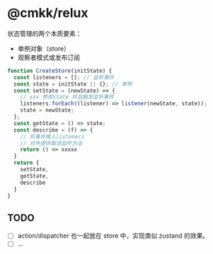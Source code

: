 # @cmkk/relux

状态管理的两个本质要素：

* 单例对象（store）
* 观察者模式或发布订阅

```ts
function CreateStore(initState) {
  const listeners = []; // 监听事件
  const state = initState || {}; // 单例
  const setState = (newState) => {
    // xxx 修改state 并且触发监听事件
    listeners.forEach((listener) => listener(newState, state));
    state = newState;
  };
  const getState = () => state;
  const describe = (f) => {
    // 将事件推入listeners
    // 对外提供取消监听方法
    return () => xxxxx
  }
  return {
    setState,
    getState,
    describe
  }
}

```

## TODO

* [ ] action/dispatcher 也一起放在 store 中，实现类似 zustand 的效果。
* [ ] ...
